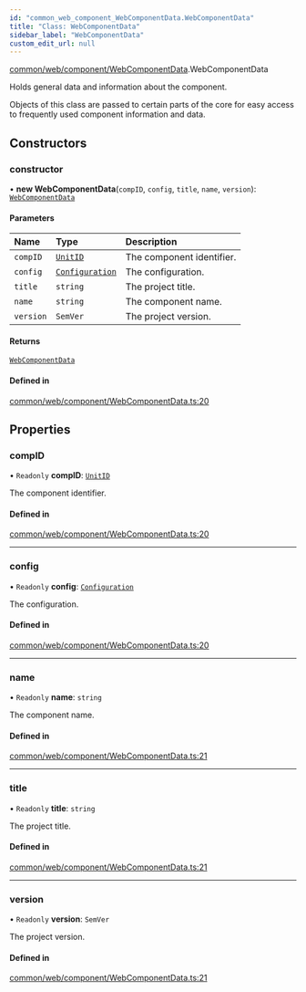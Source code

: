 ```yaml
---
id: "common_web_component_WebComponentData.WebComponentData"
title: "Class: WebComponentData"
sidebar_label: "WebComponentData"
custom_edit_url: null
---
```


[common/web/component/WebComponentData](../modules/common_web_component_WebComponentData.md).WebComponentData

Holds general data and information about the component.

Objects of this class are passed to certain parts of the core for easy access to frequently
used component information and data.

## Constructors

### constructor

• **new WebComponentData**(`compID`, `config`, `title`, `name`, `version`): [`WebComponentData`](common_web_component_WebComponentData.WebComponentData.md)

#### Parameters

| Name | Type | Description |
| :------ | :------ | :------ |
| `compID` | [`UnitID`](common_web_utils_UnitID.UnitID.md) | The component identifier. |
| `config` | [`Configuration`](common_web_utils_config_Configuration.Configuration.md) | The configuration. |
| `title` | `string` | The project title. |
| `name` | `string` | The component name. |
| `version` | `SemVer` | The project version. |

#### Returns

[`WebComponentData`](common_web_component_WebComponentData.WebComponentData.md)

#### Defined in

[common/web/component/WebComponentData.ts:20](https://github.com/Soroush9978/rds-ng/blob/9a997cb/src/common/web/component/WebComponentData.ts#L20)

## Properties

### compID

• `Readonly` **compID**: [`UnitID`](common_web_utils_UnitID.UnitID.md)

The component identifier.

#### Defined in

[common/web/component/WebComponentData.ts:20](https://github.com/Soroush9978/rds-ng/blob/9a997cb/src/common/web/component/WebComponentData.ts#L20)

___

### config

• `Readonly` **config**: [`Configuration`](common_web_utils_config_Configuration.Configuration.md)

The configuration.

#### Defined in

[common/web/component/WebComponentData.ts:20](https://github.com/Soroush9978/rds-ng/blob/9a997cb/src/common/web/component/WebComponentData.ts#L20)

___

### name

• `Readonly` **name**: `string`

The component name.

#### Defined in

[common/web/component/WebComponentData.ts:21](https://github.com/Soroush9978/rds-ng/blob/9a997cb/src/common/web/component/WebComponentData.ts#L21)

___

### title

• `Readonly` **title**: `string`

The project title.

#### Defined in

[common/web/component/WebComponentData.ts:21](https://github.com/Soroush9978/rds-ng/blob/9a997cb/src/common/web/component/WebComponentData.ts#L21)

___

### version

• `Readonly` **version**: `SemVer`

The project version.

#### Defined in

[common/web/component/WebComponentData.ts:21](https://github.com/Soroush9978/rds-ng/blob/9a997cb/src/common/web/component/WebComponentData.ts#L21)
